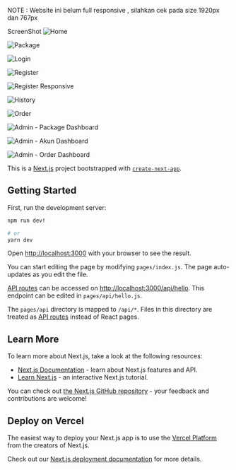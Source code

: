 NOTE : Website ini belum full responsive , silahkan cek pada size 1920px dan 767px

ScreenShot
![Home](https://user-images.githubusercontent.com/40363306/196846689-1d566771-59de-4bab-a5ac-2d32bb936b93.png)


![Package](https://user-images.githubusercontent.com/40363306/196846895-084e54e3-4334-4b56-b037-a98f48f7442b.png)


![Login](https://user-images.githubusercontent.com/40363306/196846976-8482623e-6015-493e-a58e-6b560b431285.png)


![Register](https://user-images.githubusercontent.com/40363306/196847058-a4637d1c-a2d1-4a7c-bfb0-cd9e8ff70f50.png)


![Register Responsive](https://user-images.githubusercontent.com/40363306/196847178-b5da058d-8ff3-462d-8085-fcd8c9efda2b.png)


![History](https://user-images.githubusercontent.com/40363306/196847527-b14eb666-36cb-4057-ad70-c593eaa14f16.png)


![Order](https://user-images.githubusercontent.com/40363306/196847604-3500451d-1fac-4c56-ad4d-776c2b6a496a.png)


![Admin - Package Dashboard](https://user-images.githubusercontent.com/40363306/196847673-4780f9a7-efd3-4622-ba56-5fd18c2c8775.png)


![Admin - Akun Dashboard](https://user-images.githubusercontent.com/40363306/196848042-e026aea2-78ae-4c9d-92e5-843b932ebbfa.png)


![Admin - Order Dashboard](https://user-images.githubusercontent.com/40363306/196848255-9d915108-d7c8-4abc-8c8a-d3b5ec39faad.png)

This is a [Next.js](https://nextjs.org/) project bootstrapped with [`create-next-app`](https://github.com/vercel/next.js/tree/canary/packages/create-next-app).

## Getting Started

First, run the development server:

```bash
npm run dev!

# or
yarn dev
```

Open [http://localhost:3000](http://localhost:3000) with your browser to see the result.

You can start editing the page by modifying `pages/index.js`. The page auto-updates as you edit the file.

[API routes](https://nextjs.org/docs/api-routes/introduction) can be accessed on [http://localhost:3000/api/hello](http://localhost:3000/api/hello). This endpoint can be edited in `pages/api/hello.js`.

The `pages/api` directory is mapped to `/api/*`. Files in this directory are treated as [API routes](https://nextjs.org/docs/api-routes/introduction) instead of React pages.

## Learn More

To learn more about Next.js, take a look at the following resources:

- [Next.js Documentation](https://nextjs.org/docs) - learn about Next.js features and API.
- [Learn Next.js](https://nextjs.org/learn) - an interactive Next.js tutorial.

You can check out [the Next.js GitHub repository](https://github.com/vercel/next.js/) - your feedback and contributions are welcome!

## Deploy on Vercel

The easiest way to deploy your Next.js app is to use the [Vercel Platform](https://vercel.com/new?utm_medium=default-template&filter=next.js&utm_source=create-next-app&utm_campaign=create-next-app-readme) from the creators of Next.js.

Check out our [Next.js deployment documentation](https://nextjs.org/docs/deployment) for more details.
